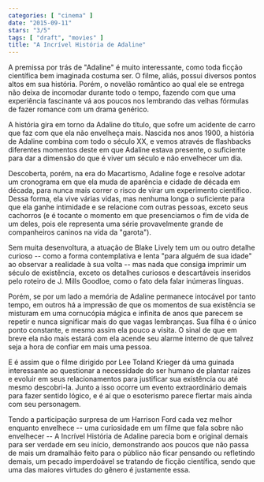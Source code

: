 ```yaml
---
categories: [ "cinema" ]
date: "2015-09-11"
stars: "3/5"
tags: [ "draft", "movies" ]
title: "A Incrível História de Adaline"
---
```

A premissa por trás de "Adaline" é muito interessante, como toda
ficção científica bem imaginada costuma ser. O filme, aliás, possui
diversos pontos altos em sua história. Porém, o novelão romântico
ao qual ele se entrega não deixa de incomodar durante todo o tempo,
fazendo com que uma experiência fascinante vá aos poucos nos lembrando
das velhas fórmulas de fazer romance com um drama genérico.

A história gira em torno da Adaline do título, que sofre um acidente de
carro que faz com que ela não envelheça mais. Nascida nos anos 1900,
a história de Adaline combina com todo o século XX, e vemos através
de flashbacks diferentes momentos deste em que Adaline estava presente,
o suficiente para dar a dimensão do que é viver um século e não
envelhecer um dia.

Descoberta, porém, na era do Macartismo, Adaline foge e resolve adotar um
cronograma em que ela muda de aparência e cidade de década em década,
para nunca mais correr o risco de virar um experimento científico. Dessa
forma, ela vive várias vidas, mas nenhuma longa o suficiente para que ela
ganhe intimidade e se relacione com outras pessoas, exceto seus cachorros
(e é tocante o momento em que presenciamos o fim de vida de um deles,
pois ele representa uma série provavelmente grande de companheiros
caninos na vida da "garota").

Sem muita desenvoltura, a atuação de Blake Lively tem um ou outro
detalhe curioso -- como a forma contemplativa e lenta "para alguém
de sua idade" ao observar a realidade à sua volta -- mas nada que
consiga imprimir um século de existência, exceto os detalhes curiosos
e descartáveis inseridos pelo roteiro de J. Mills Goodloe, como o fato
dela falar inúmeras línguas.

Porém, se por um lado a memória de Adaline permanece intocável
por tanto tempo, em outros há a impressão de que os momentos de sua
existência se misturam em uma cornucópia mágica e infinita de anos que
parecem se repetir e nunca significar mais do que vagas lembranças. Sua
filha é o único ponto constante, e mesmo assim ela pouco a visita. O
sinal de que em breve ela não mais estará com ela acende seu alarme
interno de que talvez seja a hora de confiar em mais uma pessoa.

E é assim que o filme dirigido por Lee Toland Krieger dá uma guinada
interessante ao questionar a necessidade do ser humano de plantar raízes
e evoluir em seus relacionamentos para justificar sua existência ou
até mesmo descobri-la. Junto a isso ocorre um evento extraordinário
demais para fazer sentido lógico, e é aí que o esoterismo parece
flertar mais ainda com seu personagem.

Tendo a participação surpresa de um Harrison Ford cada vez melhor
enquanto envelhece -- uma curiosidade em um filme que fala sobre não
envelhecer -- A Incrível História de Adaline parecia bom e original
demais para ser verdade em seu início, demonstrando aos poucos que não
passa de mais um dramalhão feito para o público não ficar pensando
ou refletindo demais, um pecado imperdoável se tratando de ficção
científica, sendo que uma das maiores virtudes do gênero é justamente
essa.
